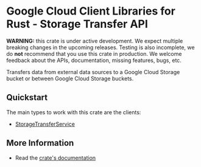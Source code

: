 # Google Cloud Client Libraries for Rust - Storage Transfer API

<!-- Code generated by sidekick. DO NOT EDIT. -->

**WARNING:** this crate is under active development. We expect multiple breaking
changes in the upcoming releases. Testing is also incomplete, we do **not**
recommend that you use this crate in production. We welcome feedback about the
APIs, documentation, missing features, bugs, etc.

Transfers data from external data sources to a Google Cloud Storage bucket
or between Google Cloud Storage buckets.

## Quickstart

The main types to work with this crate are the clients:

* [StorageTransferService](https://docs.rs/gcp-sdk-storagetransfer-v1/latest/gcp_sdk_storagetransfer_v1/client/struct.StorageTransferService.html)

## More Information

* Read the [crate's documentation](https://docs.rs/gcp-sdk-storagetransfer-v1/latest/gcp-sdk-storagetransfer-v1)
